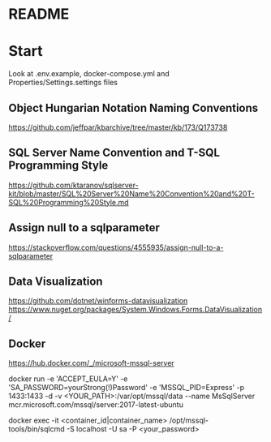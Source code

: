 ﻿# README

# Start
Look at .env.example, docker-compose.yml and Properties/Settings.settings files

## Object Hungarian Notation Naming Conventions
https://github.com/jeffpar/kbarchive/tree/master/kb/173/Q173738

## SQL Server Name Convention and T-SQL Programming Style
https://github.com/ktaranov/sqlserver-kit/blob/master/SQL%20Server%20Name%20Convention%20and%20T-SQL%20Programming%20Style.md

## Assign null to a sqlparameter
https://stackoverflow.com/questions/4555935/assign-null-to-a-sqlparameter

## Data Visualization
https://github.com/dotnet/winforms-datavisualization
https://www.nuget.org/packages/System.Windows.Forms.DataVisualization/

## Docker
https://hub.docker.com/_/microsoft-mssql-server

docker run -e 'ACCEPT_EULA=Y' -e 'SA_PASSWORD=yourStrong(!)Password' -e 'MSSQL_PID=Express' -p 1433:1433 -d -v <YOUR_PATH>:/var/opt/mssql/data --name MsSqlServer mcr.microsoft.com/mssql/server:2017-latest-ubuntu 

docker exec -it <container_id|container_name> /opt/mssql-tools/bin/sqlcmd -S localhost -U sa -P <your_password>
